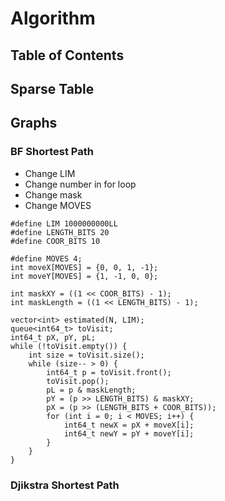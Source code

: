[//]: <> (Ignore)
# Algorithm 

[//]: <> (Ignore)
## Table of Contents
[//]: <> (Inject)

## Sparse Table

## Graphs

### BF Shortest Path

- Change LIM
- Change number in for loop
- Change mask
- Change MOVES

```
#define LIM 1000000000LL
#define LENGTH_BITS 20
#define COOR_BITS 10

#define MOVES 4;
int moveX[MOVES] = {0, 0, 1, -1};
int moveY[MOVES] = {1, -1, 0, 0};

int maskXY = ((1 << COOR_BITS) - 1);
int maskLength = ((1 << LENGTH_BITS) - 1);

vector<int> estimated(N, LIM);
queue<int64_t> toVisit;
int64_t pX, pY, pL;
while (!toVisit.empty()) {
    int size = toVisit.size();
    while (size-- > 0) {
        int64_t p = toVisit.front();
        toVisit.pop();
        pL = p & maskLength;
        pY = (p >> LENGTH_BITS) & maskXY;
        pX = (p >> (LENGTH_BITS + COOR_BITS)); 
        for (int i = 0; i < MOVES; i++) {
            int64_t newX = pX + moveX[i];
            int64_t newY = pY + moveY[i];
        }
    }
}
```

### Djikstra Shortest Path